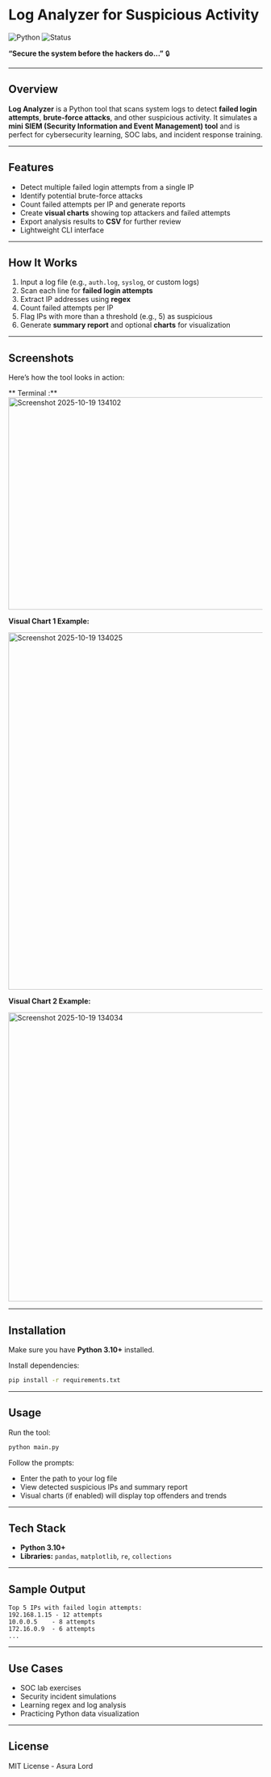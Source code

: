 

# Log Analyzer for Suspicious Activity

![Python](https://img.shields.io/badge/Python-3.10+-blue)
![Status](https://img.shields.io/badge/Status-Completed-green)

**“Secure the system before the hackers do...”** 🔒

---

## Overview
**Log Analyzer** is a Python tool that scans system logs to detect **failed login attempts**, **brute-force attacks**, and other suspicious activity. It simulates a **mini SIEM (Security Information and Event Management) tool** and is perfect for cybersecurity learning, SOC labs, and incident response training.

---

## Features
- Detect multiple failed login attempts from a single IP
- Identify potential brute-force attacks
- Count failed attempts per IP and generate reports
- Create **visual charts** showing top attackers and failed attempts
- Export analysis results to **CSV** for further review
- Lightweight CLI interface

---

## How It Works
1. Input a log file (e.g., `auth.log`, `syslog`, or custom logs)  
2. Scan each line for **failed login attempts**  
3. Extract IP addresses using **regex**  
4. Count failed attempts per IP  
5. Flag IPs with more than a threshold (e.g., 5) as suspicious  
6. Generate **summary report** and optional **charts** for visualization

---

## Screenshots
Here’s how the tool looks in action:

** Terminal :**  
<img width="1035" height="421" alt="Screenshot 2025-10-19 134102" src="https://github.com/user-attachments/assets/eda44e53-a364-4dcd-8423-a59ed08cb825" />

**Visual Chart 1 Example:**  

<img width="991" height="708" alt="Screenshot 2025-10-19 134025" src="https://github.com/user-attachments/assets/2be85019-de99-4219-b28d-11a69a6a3f75" />


**Visual Chart 2 Example:**  

<img width="1249" height="573" alt="Screenshot 2025-10-19 134034" src="https://github.com/user-attachments/assets/d342114f-8fc8-4bfc-9c1a-69142554edb0" />




---

## Installation
Make sure you have **Python 3.10+** installed.

Install dependencies:

```bash
pip install -r requirements.txt
````

---

## Usage

Run the tool:

```bash
python main.py
```

Follow the prompts:

* Enter the path to your log file
* View detected suspicious IPs and summary report
* Visual charts (if enabled) will display top offenders and trends

---

## Tech Stack

* **Python 3.10+**
* **Libraries:** `pandas`, `matplotlib`, `re`, `collections`

---

## Sample Output

```
Top 5 IPs with failed login attempts:
192.168.1.15 - 12 attempts
10.0.0.5    - 8 attempts
172.16.0.9  - 6 attempts
...
```

---

## Use Cases

* SOC lab exercises
* Security incident simulations
* Learning regex and log analysis
* Practicing Python data visualization

---

## License

MIT License - Asura Lord

```

